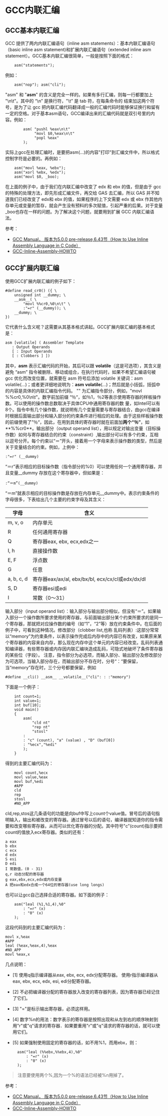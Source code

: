 # GCC内联汇编

## GCC基本内联汇编

GCC 提供了两内内联汇编语句（inline asm statements）：基本内联汇编语句（basic inline asm  statement)和扩展内联汇编语句（extended inline asm  statement）。GCC基本内联汇编很简单，一般是按照下面的格式：

```
    asm("statements");
```

例如：

```
    asm("nop"); asm("cli");
```

"asm" 和 "__asm__" 的含义是完全一样的。如果有多行汇编，则每一行都要加上 "\n\t"。其中的  “\n” 是换行符，"\t” 是 tab 符，在每条命令的 结束加这两个符号，是为了让 gcc  把内联汇编代码翻译成一般的汇编代码时能够保证换行和留有一定的空格。对于基本asm语句，GCC编译出来的汇编代码就是双引号里的内容。例如：

```
        asm( "pushl %eax\n\t"
             "movl $0,%eax\n\t"
             "popl %eax"
        );
```

实际上gcc在处理汇编时，是要把asm(...)的内容"打印"到汇编文件中，所以格式控制字符是必要的。再例如：

```
    asm("movl %eax, %ebx");
    asm("xorl %ebx, %edx");
    asm("movl $0, _boo);
```

在上面的例子中，由于我们在内联汇编中改变了 edx 和 ebx 的值，但是由于 gcc  的特殊的处理方法，即先形成汇编文件，再交给 GAS 去汇编，所以 GAS 并不知道我们已经改变了 edx和 ebx 的值，如果程序的上下文需要  edx 或 ebx 作其他内存单元或变量的暂存，就会产生没有预料的多次赋值，引起严重的后果。对于变量  _boo也存在一样的问题。为了解决这个问题，就要用到扩展 GCC 内联汇编语法。

参考：

- [GCC Manual， 版本为5.0.0 pre-release,6.43节（How to Use Inline Assembly Language in C Code）](https://gcc.gnu.org/onlinedocs/gcc.pdf)
- [GCC-Inline-Assembly-HOWTO](http://www.ibiblio.org/gferg/ldp/GCC-Inline-Assembly-HOWTO.html)

## GCC扩展内联汇编

使用GCC扩展内联汇编的例子如下：

```
#define read_cr0() ({ \
    unsigned int __dummy; \
    __asm__( \
        "movl %%cr0,%0\n\t" \
        :"=r" (__dummy)); \
    __dummy; \
})
```

它代表什么含义呢？这需要从其基本格式讲起。GCC扩展内联汇编的基本格式是：               

```
asm [volatile] ( Assembler Template
   : Output Operands
   [ : Input Operands
   [ : Clobbers ] ])
```

其中，__asm__ 表示汇编代码的开始，其后可以跟 __volatile__（这是可选项），其含义是避免  “asm” 指令被删除、移动或组合，在执行代码时，如果不希望汇编语句被 gcc 优化而改变位置，就需要在 asm 符号后添加 volatile  关键词：asm volatile(...)；或者更详细地说明为：__asm__  __volatile__(...)；然后就是小括弧，括弧中的内容是具体的内联汇编指令代码。 ""  为汇编指令部分，例如，"movl %%cr0,%0\n\t"。数字前加前缀  “％“，如％1，％2等表示使用寄存器的样板操作数。可以使用的操作数总数取决于具体CPU中通用寄存器的数  量，如Intel可以有8个。指令中有几个操作数，就说明有几个变量需要与寄存器结合，由gcc在编译时根据后面输出部分和输入部分的约束条件进行相应的处理。由于这些样板操作数的前缀使用了”％“，因此，在用到具体的寄存器时就在前面加**两个“％”**，如**%%cr0**。输出部分（output  operand  list），用以规定对输出变量（目标操作数）如何与寄存器结合的约束（constraint）,输出部分可以有多个约束，互相以逗号分开。每个约束以“＝”开头，接着用一个字母来表示操作数的类型，然后是关于变量结合的约束。例如，上例中：

```
:"=r" (__dummy)
```

“＝r”表示相应的目标操作数（指令部分的%0）可以使用任何一个通用寄存器，并且变量__dummy 存放在这个寄存器中，但如果是：               

```
:“＝m”(__dummy)
```

“＝m”就表示相应的目标操作数是存放在内存单元__dummy中。表示约束条件的字母很多，下表给出几个主要的约束字母及其含义：

| 字母       | 含义                                             |
| ---------- | ------------------------------------------------ |
| m, v, o    | 内存单元                                         |
| R          | 任何通用寄存器                                   |
| Q          | 寄存器eax, ebx, ecx,edx之一                      |
| I, h       | 直接操作数                                       |
| E, F       | 浮点数                                           |
| G          | 任意                                             |
| a, b, c, d | 寄存器eax/ax/al, ebx/bx/bl, ecx/cx/cl或edx/dx/dl |
| S, D       | 寄存器esi或edi                                   |
| I          | 常数（0～31）                                    |

输入部分（input  operand  list）：输入部分与输出部分相似，但没有“＝”。如果输入部分一个操作数所要求使用的寄存器，与前面输出部分某个约束所要求的是同一个寄存器，那就把对应操作数的编号（如“1”，“2”等）放在约束条件中。在后面的例子中，可看到这种情况。修改部分（clobber  list,也称  乱码列表）:这部分常常以“memory”为约束条件，以表示操作完成后内存中的内容已有改变，如果原来某个寄存器的内容来自内存，那么现在内存中这个单元的内容已经改变。乱码列表通知编译器，有些寄存器或内存因内联汇编块造成乱码，可隐式地破坏了条件寄存器的某些位（字段）。   注意，指令部分为必选项，而输入部分、输出部分及修改部分为可选项，当输入部分存在，而输出部分不存在时，分号“：“要保留，当“memory”存在时，三个分号都要保留，例如

```
#define __cli() __asm__ __volatile__("cli": : :"memory")
```

下面是一个例子：

```
    int count=1;
    int value=1;
    int buf[10];
    void main()
    {
        asm(
            "cld nt"
            "rep nt"
            "stosl"
        :
        : "c" (count), "a" (value) , "D" (buf[0])
        : "%ecx","%edi"
        );
    }
```

得到的主要汇编代码为：

```
    movl count,%ecx
    movl value,%eax
    movl buf,%edi
    #APP
    cld
    rep
    stosl
    #NO_APP
```

cld,rep,stos这几条语句的功能是向buf中写上count个value值。冒号后的语句指明输入，输出和被改变的寄存器。通过冒号以后的语句，编译器就知道你的指令需要和改变哪些寄存器，从而可以优化寄存器的分配。其中符号"c"(count)指示要把count的值放入ecx寄存器。类似的还有：

```
a eax
b ebx
c ecx
d edx
S esi
D edi
I 常数值，(0 - 31)
q,r 动态分配的寄存器
g eax,ebx,ecx,edx或内存变量
A 把eax和edx合成一个64位的寄存器(use long longs)
```

也可以让gcc自己选择合适的寄存器。如下面的例子：

```
    asm("leal (%1,%1,4),%0"
        : "=r" (x)
        : "0" (x)
    );
```

这段代码到的主要汇编代码为：

```
movl x,%eax
#APP
leal (%eax,%eax,4),%eax
#NO_APP
movl %eax,x
```

几点说明：

- [1] 使用q指示编译器从eax, ebx, ecx, edx分配寄存器。 使用r指示编译器从eax, ebx, ecx, edx, esi, edi分配寄存器。

- [2] 不必把编译器分配的寄存器放入改变的寄存器列表，因为寄存器已经记住了它们。

- [3] "="是标示输出寄存器，必须这样用。

- [4] 数字%n的用法：数字表示的寄存器是按照出现和从左到右的顺序映射到用"r"或"q"请求的寄存器．如果要重用"r"或"q"请求的寄存器的话，就可以使用它们。

- [5] 如果强制使用固定的寄存器的话，如不用%1，而用ebx，则：

  ```
    asm("leal (%%ebx,%%ebx,4),%0"
        : "=r" (x)
        : "0" (x) 
    );
  ```

> 注意要使用两个%,因为一个%的语法已经被%n用掉了。

参考：

- [GCC Manual， 版本为5.0.0 pre-release,6.43节（How to Use Inline Assembly Language in C Code）](https://gcc.gnu.org/onlinedocs/gcc.pdf)
- [GCC-Inline-Assembly-HOWTO](http://www.ibiblio.org/gferg/ldp/GCC-Inline-Assembly-HOWTO.html)